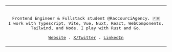 <table>
  <tr>
  <td>
<p align="center">
  <samp>
    <br/>
    Frontend Engineer & Fullstack student @RaccourciAgency. 🇫🇷<br/>
    I work with Typescript, Vite, Vue, Nuxt, React, WebComponents, Tailwind, and Node. I play with Rust and Go. <br/>
    <br/>
    <a href="https://www.xavhm.foo">Website</a> .
    <a href="https://x.com/_xavhm">X/Twitter</a> .
    <a href="https://www.linkedin.com/in/xavhm/">LinkedIn</a>
  </samp>
</p>
</td>
</tr>
</table>
